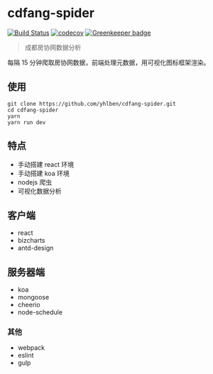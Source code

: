 # cdfang-spider

[![Build Status](https://www.travis-ci.org/yhlben/cdfang-spider.svg?branch=master)](https://www.travis-ci.org/yhlben/cdfang-spider)
[![codecov](https://codecov.io/gh/yhlben/cdfang-spider/branch/master/graph/badge.svg)](https://codecov.io/gh/yhlben/cdfang-spider) [![Greenkeeper badge](https://badges.greenkeeper.io/yhlben/cdfang-spider.svg)](https://greenkeeper.io/)

> 成都房协网数据分析

每隔 15 分钟爬取房协网数据，前端处理元数据，用可视化图标框架渲染。

## 使用

```shell
git clone https://github.com/yhlben/cdfang-spider.git
cd cdfang-spider
yarn
yarn run dev
```

## 特点

- 手动搭建 react 环境
- 手动搭建 koa 环境
- nodejs 爬虫
- 可视化数据分析

## 客户端

- react
- bizcharts
- antd-design

## 服务器端

- koa
- mongoose
- cheerio
- node-schedule

### 其他

- webpack
- eslint
- gulp
